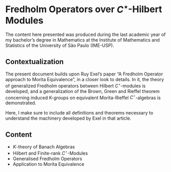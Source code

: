 # Fredholm Operators over $C^\star$-Hilbert Modules

The content here presented was produced during the last academic year of my bachelor’s
degree in Mathematics at the Institute of Mathematics and Statistics of the University
of São Paulo (IME-USP).

## Contextualization
The present document builds upon Ruy Exel’s paper “A Fredholm Operator approach
to Morita Equivalence”, in a closer look to details. In it, the theory of generalized
Fredholm operators between Hilbert $C^\star$-modules is developed, and a generalization of the
Brown, Green and Rieffel theorem concerning induced K-groups on equivalent Morita-Rieffel $C^\star$-algebras is demonstrated. 

Here, I make sure to include all definitions and theorems necessary to understand the machinery developed by Exel in that article.

## Content

- $K$-theory of Banach Algebras
- Hilbert and Finite-rank $C^\star$-Modules
- Generalised Fredholm Operators
- Application to Morita Equivalence

